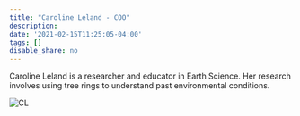 ```yaml
---
title: "Caroline Leland - COO"
description: 
date: '2021-02-15T11:25:05-04:00'
tags: []
disable_share: no
---
```

Caroline Leland is a researcher and educator in Earth Science. Her research involves using tree rings to understand past environmental conditions.

![CL](/images/Cari_higherQ.jpg)


